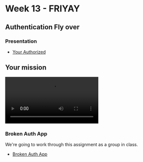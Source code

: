 # Week 13 - FRIYAY

## Authentication Fly over

### Presentation
* [Your Authorized](https://docs.google.com/presentation/d/1BNd-CX9Wntvowec-9RkPn-KyBnA7TajemQp_o4Ccn6o/edit?usp=sharing)

## Your mission


![Broken Auth App](https://media.giphy.com/media/l2ZDRizzoJ7fNksUM/giphy.mp4)


### Broken Auth App
We're going to work through this assignment as a group in class.

* [Broken Auth App](https://github.com/rynoschni/authorizationAPP)
